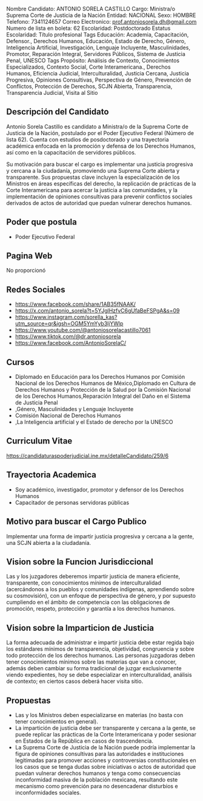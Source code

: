 Nombre Candidato: ANTONIO SORELA CASTILLO
Cargo: Ministra/o Suprema Corte de Justicia de la Nación
Entidad: NACIONAL
Sexo: HOMBRE
Telefono: 7341124657
Correo Electronico: prof.antoniosorela.dh@gmail.com
Numero de lista en boleta: 62
Escolaridad: Postdoctorado
Estatus Escolaridad: Título profesional
Tags Educación: Academia, Capacitación, Defensor., Derechos Humanos, Educación, Estado de Derecho, Género, Inteligencia Artificial, Investigación, Lenguaje Incluyente, Masculinidades, Promotor, Reparación Integral, Servidores Públicos, Sistema de Justicia Penal, UNESCO
Tags Propósito: Análisis de Contexto, Conocimientos Especializados, Contexto Social, Corte Interamericana., Derechos Humanos, Eficiencia Judicial, Interculturalidad, Justicia Cercana, Justicia Progresiva, Opiniones Consultivas, Perspectiva de Género, Prevención de Conflictos, Protección de Derechos, SCJN Abierta, Transparencia, Transparencia Judicial, Visita al Sitio


## Descripción del Candidato 

Antonio Sorela Castillo es candidato a Ministra/o de la Suprema Corte de Justicia de la Nación, postulado por el Poder Ejecutivo Federal (Número de lista 62). Cuenta con estudios de posdoctorado y una trayectoria académica enfocada en la promoción y defensa de los Derechos Humanos, así como en la capacitación de servidores públicos.

Su motivación para buscar el cargo es implementar una justicia progresiva y cercana a la ciudadanía, promoviendo una Suprema Corte abierta y transparente. Sus propuestas clave incluyen la especialización de los Ministros en áreas específicas del derecho, la replicación de prácticas de la Corte Interamericana para acercar la justicia a las comunidades, y la implementación de opiniones consultivas para prevenir conflictos sociales derivados de actos de autoridad que puedan vulnerar derechos humanos.


## Poder que postula

- Poder Ejecutivo Federal


## Pagina Web

No proporcionó


## Redes Sociales

- https://www.facebook.com/share/1AB35fNAAK/
- https://x.com/antonio_sorela?t=5YJglHzfvC6gUfaBeFSPgA&s=09
- https://www.instagram.com/sorella_kas?utm_source=qr&igsh=OGM5YmYyb3ljYWlp
- https://www.youtube.com/@antoniosorelacastillo7061
- https://www.tiktok.com/@dr.antoniosorela
- https://www.facebook.com/AntonioSorelaC/


## Cursos

- Diplomado en Educación para los Derechos Humanos por Comisión Nacional de los Derechos Humanos de México,Diplomado en Cultura de Derechos Humanos y Protección de la Salud por la Comisión Nacional de los Derechos Humanos,Reparación Integral del Daño en el Sistema de Justicia Penal
- ,Género, Masculinidades y Lenguaje Incluyente
- Comisión Nacional de Derechos Humanos
- ,La Inteligencia artificial y el Estado de derecho por la UNESCO


## Curriculum Vitae

https://candidaturaspoderjudicial.ine.mx/detalleCandidato/259/6


## Trayectoria Academica

- Soy académico, investigador, promotor y defensor de los Derechos Humanos
- Capacitador de personas servidoras públicas


## Motivo para buscar el Cargo Publico

Implementar una forma de impartir justicia progresiva y cercana a la gente, una SCJN abierta a la ciudadanía.


## Vision sobre la Funcion Jurisdiccional

Las y los juzgadores deberemos impartir justicia de manera eficiente, transparente, con conocimientos mínimos de interculturalidad (acercándonos a los pueblos y comunidades indígenas, aprendiendo sobre su cosmovisión), con un enfoque de perspectiva de género, y por supuesto cumpliendo en el ámbito de competencia con las obligaciones de promoción, respeto, protección y garantía a los derechos humanos.


## Vision sobre la Imparticion de Justicia

La forma adecuada de administrar e impartir justicia debe estar regida bajo los estándares mínimos de transparencia, objetividad, congruencia y sobre todo protección de los derechos humanos. Las personas juzgadoras deben tener conocimientos mínimos sobre las materias que van a conocer, además deben cambiar su forma tradicional de juzgar exclusivamente viendo expedientes, hoy se debe especializar en interculturalidad, análisis de contexto; en ciertos casos deberá hacer visita sitio.


## Propuestas

- Las y los Ministros deben especializarse en materias (no basta con tener conocimientos en general).
- La impartición de justicia debe ser transparente y cercana a la gente, se puede replicar las prácticas de la Corte Interamericana y poder sesionar en Estados de la República en casos de trascendencia.
- La Suprema Corte de Justicia de la Nación puede podría implementar la figura de opiniones consultivas para las autoridades e instituciones legitimadas para promover acciones y controversias constitucionales en los casos que se tenga dudas sobre iniciativas o actos de autoridad que puedan vulnerar derechos humanos y tenga como consecuencias inconformidad masiva de la población mexicana, resultando este mecanismo como prevención para no desencadenar disturbios e inconformidades sociales.

